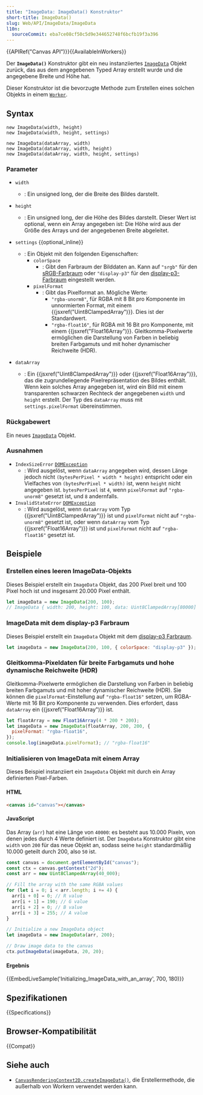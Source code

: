 ```yaml
---
title: "ImageData: ImageData() Konstruktor"
short-title: ImageData()
slug: Web/API/ImageData/ImageData
l10n:
  sourceCommit: eba7ce08cf50c5d9e344652748f6bcfb19f3a396
---
```


{{APIRef("Canvas API")}}{{AvailableInWorkers}}

Der **`ImageData()`** Konstruktor gibt ein neu instanziiertes
[`ImageData`](/de/docs/Web/API/ImageData) Objekt zurück, das aus dem angegebenen Typed Array erstellt wurde und die angegebene Breite und Höhe hat.

Dieser Konstruktor ist die bevorzugte Methode zum Erstellen eines solchen Objekts in einem
[`Worker`](/de/docs/Web/API/Worker).

## Syntax

```js-nolint
new ImageData(width, height)
new ImageData(width, height, settings)

new ImageData(dataArray, width)
new ImageData(dataArray, width, height)
new ImageData(dataArray, width, height, settings)
```

### Parameter

- `width`
  - : Ein unsigned long, der die Breite des Bildes darstellt.
- `height`
  - : Ein unsigned long, der die Höhe des Bildes darstellt. Dieser Wert ist optional, wenn ein
    Array angegeben ist: Die Höhe wird aus der Größe des Arrays und der angegebenen Breite abgeleitet.
- `settings` {{optional_inline}}
  - : Ein Objekt mit den folgenden Eigenschaften:
    - `colorSpace`
      - : Gibt den Farbraum der Bilddaten an. Kann auf `"srgb"` für den [sRGB-Farbraum](https://en.wikipedia.org/wiki/SRGB) oder `"display-p3"` für den [display-p3-Farbraum](https://en.wikipedia.org/wiki/DCI-P3) eingestellt werden.
    - `pixelFormat`
      - : Gibt das Pixelformat an. Mögliche Werte:
        - `"rgba-unorm8"`, für RGBA mit 8 Bit pro Komponente im unnormierten Format, mit einem {{jsxref("Uint8ClampedArray")}}. Dies ist der Standardwert.
        - `"rgba-float16"`, für RGBA mit 16 Bit pro Komponente, mit einem {{jsxref("Float16Array")}}. Gleitkomma-Pixelwerte ermöglichen die Darstellung von Farben in beliebig breiten Farbgamuts und mit hoher dynamischer Reichweite (HDR).

- `dataArray`
  - : Ein {{jsxref("Uint8ClampedArray")}} oder {{jsxref("Float16Array")}}, das die zugrundeliegende Pixelrepräsentation des Bildes enthält. Wenn kein solches Array angegeben ist, wird ein Bild mit einem transparenten schwarzen Rechteck der angegebenen `width` und `height` erstellt. Der Typ des `dataArray` muss mit `settings.pixelFormat` übereinstimmen.

### Rückgabewert

Ein neues [`ImageData`](/de/docs/Web/API/ImageData) Objekt.

### Ausnahmen

- `IndexSizeError` [`DOMException`](/de/docs/Web/API/DOMException)
  - : Wird ausgelöst, wenn `dataArray` angegeben wird, dessen Länge jedoch nicht `(bytesPerPixel * width * height)` entspricht oder ein Vielfaches von `(bytesPerPixel * width)` ist, wenn `height` nicht angegeben ist. `bytesPerPixel` ist `4`, wenn `pixelFormat` auf `"rgba-unorm8"` gesetzt ist, und `8` andernfalls.
- `InvalidStateError` [`DOMException`](/de/docs/Web/API/DOMException)
  - : Wird ausgelöst, wenn `dataArray` vom Typ {{jsxref("Uint8ClampedArray")}} ist und `pixelFormat` nicht auf `"rgba-unorm8"` gesetzt ist, oder wenn `dataArray` vom Typ {{jsxref("Float16Array")}} ist und `pixelFormat` nicht auf `"rgba-float16"` gesetzt ist.

## Beispiele

### Erstellen eines leeren ImageData-Objekts

Dieses Beispiel erstellt ein `ImageData` Objekt, das 200 Pixel breit und 100
Pixel hoch ist und insgesamt 20.000 Pixel enthält.

```js
let imageData = new ImageData(200, 100);
// ImageData { width: 200, height: 100, data: Uint8ClampedArray[80000] }
```

### ImageData mit dem display-p3 Farbraum

Dieses Beispiel erstellt ein `ImageData` Objekt mit dem [display-p3 Farbraum](https://en.wikipedia.org/wiki/DCI-P3).

```js
let imageData = new ImageData(200, 100, { colorSpace: "display-p3" });
```

### Gleitkomma-Pixeldaten für breite Farbgamuts und hohe dynamische Reichweite (HDR)

Gleitkomma-Pixelwerte ermöglichen die Darstellung von Farben in beliebig breiten Farbgamuts und mit hoher dynamischer Reichweite (HDR). Sie können die `pixelFormat`-Einstellung auf `"rgba-float16"` setzen, um RGBA-Werte mit 16 Bit pro Komponente zu verwenden. Dies erfordert, dass `dataArray` ein {{jsxref("Float16Array")}} ist.

```js
let floatArray = new Float16Array(4 * 200 * 200);
let imageData = new ImageData(floatArray, 200, 200, {
  pixelFormat: "rgba-float16",
});
console.log(imageData.pixelFormat); // "rgba-float16"
```

### Initialisieren von ImageData mit einem Array

Dieses Beispiel instanziiert ein `ImageData` Objekt mit durch ein Array definierten Pixel-Farben.

#### HTML

```html
<canvas id="canvas"></canvas>
```

#### JavaScript

Das Array (`arr`) hat eine Länge von `40000`: es besteht aus 10.000
Pixeln, von denen jedes durch 4 Werte definiert ist. Der `ImageData` Konstruktor
gibt eine `width` von `200` für das neue Objekt an, sodass seine
`height` standardmäßig 10.000 geteilt durch 200, also `50` ist.

```js
const canvas = document.getElementById("canvas");
const ctx = canvas.getContext("2d");
const arr = new Uint8ClampedArray(40_000);

// Fill the array with the same RGBA values
for (let i = 0; i < arr.length; i += 4) {
  arr[i + 0] = 0; // R value
  arr[i + 1] = 190; // G value
  arr[i + 2] = 0; // B value
  arr[i + 3] = 255; // A value
}

// Initialize a new ImageData object
let imageData = new ImageData(arr, 200);

// Draw image data to the canvas
ctx.putImageData(imageData, 20, 20);
```

#### Ergebnis

{{EmbedLiveSample('Initializing_ImageData_with_an_array', 700, 180)}}

## Spezifikationen

{{Specifications}}

## Browser-Kompatibilität

{{Compat}}

## Siehe auch

- [`CanvasRenderingContext2D.createImageData()`](/de/docs/Web/API/CanvasRenderingContext2D/createImageData), die Erstellermethode, die außerhalb von Workern verwendet werden kann.
